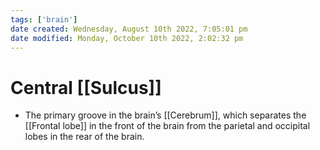 ```yaml
---
tags: ['brain']
date created: Wednesday, August 10th 2022, 7:05:01 pm
date modified: Monday, October 10th 2022, 2:02:32 pm
---
```


# Central [[Sulcus]]
- The primary groove in the brain’s [[Cerebrum]], which separates the [[Frontal lobe]] in the front of the brain from the parietal and occipital lobes in the rear of the brain.



